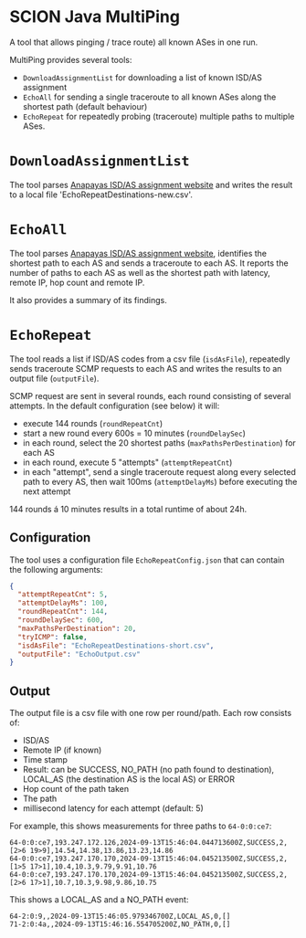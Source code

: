 # SCION Java MultiPing

A tool that allows pinging / trace route) all known ASes in one run.

MultiPing provides several tools:

* `DownloadAssignmentList` for downloading a list of known ISD/AS assignment
* `EchoAll` for sending a single traceroute to all known ASes along the shortest path (default behaviour)
* `EchoRepeat` for repeatedly probing (traceroute) multiple paths to multiple ASes.

# `DownloadAssignmentList`

The tool parses [Anapayas ISD/AS assignment website](https://docs.anapaya.net/en/latest/resources/isd-as-assignments/)
and writes the result to a local file 'EchoRepeatDestinations-new.csv'.

# `EchoAll`

The tool parses [Anapayas ISD/AS assignment website](https://docs.anapaya.net/en/latest/resources/isd-as-assignments/),
identifies the shortest path to each AS and sends a traceroute to each AS.
It reports the number of paths to each AS as well as the shortest path with latency, remote IP, hop count and remote IP.

It also provides a summary of its findings.

# `EchoRepeat`

The tool reads a list if ISD/AS codes from a csv file (`isdAsFile`), repeatedly sends traceroute
SCMP requests to each AS and writes the results to an output file (`outputFile`).

SCMP request are sent in several rounds, each round consisting of several attempts.
In the default configuration (see below) it will:

* execute 144 rounds (`roundRepeatCnt`)
* start a new round every 600s = 10 minutes (`roundDelaySec`)
* in each round, select the 20 shortest paths (`maxPathsPerDestination`) for each AS
* in each round, execute 5 "attempts" (`attemptRepeatCnt`)
* in each "attempt", send a single traceroute request along every selected path to every AS,
  then wait 100ms (`attemptDelayMs`) before executing the next attempt

144 rounds á 10 minutes results in a total runtime of about 24h.

## Configuration

The tool uses a configuration file `EchoRepeatConfig.json` that can contain the following arguments:

```json
{
  "attemptRepeatCnt": 5,
  "attemptDelayMs": 100,
  "roundRepeatCnt": 144,
  "roundDelaySec": 600,
  "maxPathsPerDestination": 20,
  "tryICMP": false,
  "isdAsFile": "EchoRepeatDestinations-short.csv",
  "outputFile": "EchoOutput.csv"
}
```

## Output

The output file is a csv file with one row per round/path.
Each row consists of:

* ISD/AS
* Remote IP (if known)
* Time stamp
* Result: can be SUCCESS, NO_PATH (no path found to destination), LOCAL_AS (the destination AS
  is the local AS) or ERROR
* Hop count of the path taken
* The path
* millisecond latency for each attempt (default: 5)

For example, this shows measurements for three paths to `64-0:0:ce7`:

```csv
64-0:0:ce7,193.247.172.126,2024-09-13T15:46:04.044713600Z,SUCCESS,2,[2>6 19>9],14.54,14.38,13.86,13.23,14.86
64-0:0:ce7,193.247.170.170,2024-09-13T15:46:04.045213500Z,SUCCESS,2,[1>5 17>1],10.4,10.3,9.79,9.91,10.76
64-0:0:ce7,193.247.170.170,2024-09-13T15:46:04.045213500Z,SUCCESS,2,[2>6 17>1],10.7,10.3,9.98,9.86,10.75
```

This shows a LOCAL_AS and a NO_PATH event:

```
64-2:0:9,,2024-09-13T15:46:05.979346700Z,LOCAL_AS,0,[]
71-2:0:4a,,2024-09-13T15:46:16.554705200Z,NO_PATH,0,[]
```
